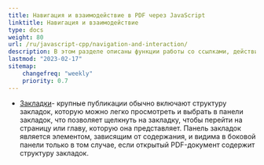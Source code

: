 ```yaml
---
title: Навигация и взаимодействие в PDF через JavaScript
linktitle: Навигация и взаимодействие
type: docs
weight: 80
url: /ru/javascript-cpp/navigation-and-interaction/
description: В этом разделе описаны функции работы со ссылками, действиями и закладками в JavaScript.
lastmod: "2023-02-17"
sitemap:
    changefreq: "weekly"
    priority: 0.7
---
```


- [Закладки](/pdf/ru/javascript-cpp/bookmark/)- крупные публикации обычно включают структуру закладок, которую можно легко просмотреть и выбрать в панели закладок, что позволяет щелкнуть на закладку, чтобы перейти на страницу или главу, которую она представляет. Панель закладок является элементом, зависящим от содержания, и видима в боковой панели только в том случае, если открытый PDF-документ содержит структуру закладок.